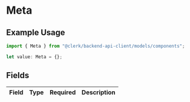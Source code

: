# Meta

## Example Usage

```typescript
import { Meta } from "@clerk/backend-api-client/models/components";

let value: Meta = {};
```

## Fields

| Field       | Type        | Required    | Description |
| ----------- | ----------- | ----------- | ----------- |